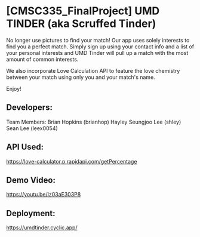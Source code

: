 # [CMSC335_FinalProject] UMD TINDER (aka Scruffed Tinder)

No longer use pictures to find your match! Our app uses solely interests to find you a perfect match. Simply sign up using your contact info and a list of your personal interests and UMD Tinder will pull up a match with the most amount of common interests.

We also incorporate Love Calculation API to feature the love chemistry between your match using only you and your match's name.

Enjoy!

## Developers:
Team Members:
Brian Hopkins (brianhop)
Hayley Seungjoo Lee (shley)
Sean Lee (leex0054)

## API Used:
https://love-calculator.p.rapidapi.com/getPercentage

## Demo Video:
https://youtu.be/Iz03aE303P8 

## Deployment:
https://umdtinder.cyclic.app/ 
